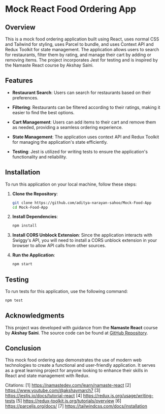 # Mock React Food Ordering App

## Overview

This is a mock food ordering application built using React, uses normal CSS and Tailwind for styling, uses Parcel to bundle, and uses Context API and Redux Toolkit for state management. The application allows users to search for restaurants, filter them by rating, and manage their cart by adding or removing items. The project incorporates Jest for testing and is inspired by the Namaste React course by Akshay Saini.

## Features

- **Restaurant Search**: Users can search for restaurants based on their preferences.
- **Filtering**: Restaurants can be filtered according to their ratings, making it easier to find the best options.
- **Cart Management**: Users can add items to their cart and remove them as needed, providing a seamless ordering experience.
- **State Management**: The application uses context API and Redux Toolkit for managing the application's state efficiently.

- **Testing**: Jest is utilized for writing tests to ensure the application's functionality and reliability.

## Installation

To run this application on your local machine, follow these steps:

1. **Clone the Repository**:

   ```bash
   git clone https://github.com/aditya-narayan-sahoo/Mock-Food-App
   cd Mock-Food-App
   ```

2. **Install Dependencies**:

   ```bash
   npm install
   ```

3. **Install CORS Unblock Extension**:
   Since the application interacts with Swiggy's API, you will need to install a CORS unblock extension in your browser to allow API calls from other sources.

4. **Run the Application**:
   ```bash
   npm start
   ```

## Testing

To run tests for this application, use the following command:

```bash
npm test
```

## Acknowledgments

This project was developed with guidance from the **Namaste React** course by **Akshay Saini**.
The source code can be found at [GitHub Repository](https://github.com/aditya-narayan-sahoo/my-namaste-react).

## Conclusion

This mock food ordering app demonstrates the use of modern web technologies to create a functional and user-friendly application. It serves as a great learning project for anyone looking to enhance their skills in React and state management with Redux.

Citations:
[1] https://namastedev.com/learn/namaste-react
[2] https://www.youtube.com/@akshaymarch7
[3] https://jestjs.io/docs/tutorial-react
[4] https://redux.js.org/usage/writing-tests
[5] https://redux-toolkit.js.org/tutorials/overview
[6] https://parceljs.org/docs/
[7] https://tailwindcss.com/docs/installation
